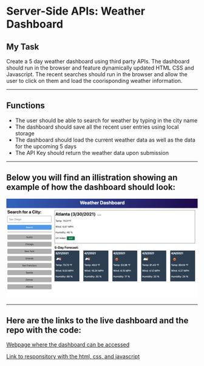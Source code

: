 # Server-Side APIs: Weather Dashboard

## My Task

Create a 5 day weather dashboard using third party APIs. The dashboard should run in the browser and feature dynamically updated HTML CSS and Javascript. The recent searches should run in the browser and allow the user to click on them and load the coorisponding weather information.

---

## Functions
* The user should be able to search for weather by typing in the city name
* The dashboard should save all the recent user entries using local storage
* The dashboard should load the current weather data as well as the data for the upcoming 5 days
* The API Key should return the weather data upon submission

---

## Below you will find an illistration showing an example of how the dashboard should look:
![The weather app includes a search option, a list of cities, and a five-day forecast and current weather conditions for Atlanta.](./Assets/06-server-side-apis-homework-demo.png)

---

## Here are the links to the live dashboard and the repo with the code:

[Webpage where the dashboard can be accessed](https://carletta88.github.io/homework6/)

[Link to responsitory with the html, css, and javascript](https://github.com/Carletta88/homework6)